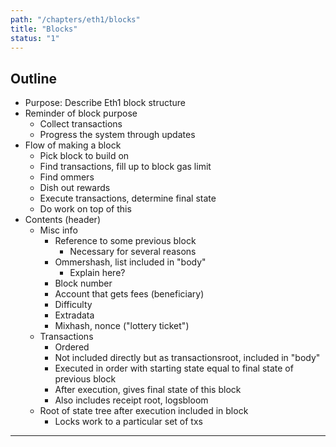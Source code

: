 ```yaml
---
path: "/chapters/eth1/blocks"
title: "Blocks"
status: "1"
---
```


## Outline
- Purpose: Describe Eth1 block structure
- Reminder of block purpose
    - Collect transactions 
    - Progress the system through updates
- Flow of making a block
    - Pick block to build on
    - Find transactions, fill up to block gas limit
    - Find ommers
    - Dish out rewards
    - Execute transactions, determine final state
    - Do work on top of this
- Contents (header)
    - Misc info
        - Reference to some previous block
            - Necessary for several reasons
        - Ommershash, list included in "body"
            - Explain here?
        - Block number
        - Account that gets fees (beneficiary)
        - Difficulty
        - Extradata
        - Mixhash, nonce ("lottery ticket")
    - Transactions
        - Ordered
        - Not included directly but as transactionsroot, included in "body"
        - Executed in order with starting state equal to final state of previous block
        - After execution, gives final state of this block
        - Also includes receipt root, logsbloom
    - Root of state tree after execution included in block
        - Locks work to a particular set of txs
---